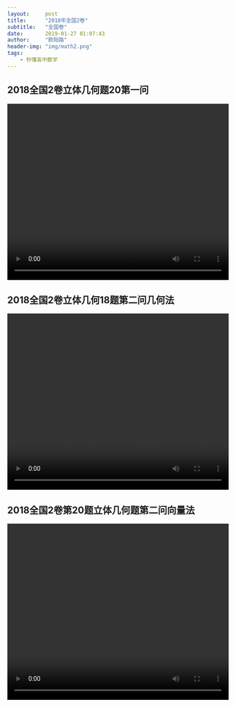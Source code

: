 ```yaml
---
layout:     post
title:      "2018年全国2卷"
subtitle:   "全国卷"
date:       2019-01-27 01:07:43
author:     "欧阳路"
header-img: "img/math2.png"
tags:
    - 秒懂高中数学
---
```



<style type="text/css">
    .video {
      width:100%;
      height: 400px;
    }
</style>

## 2018全国2卷立体几何题20第一问
<video class="video" loop controls="" preload="preload" >
    <source src="https://b.bdstatic.com/file3_1548550785.mp4" type="video/mp4">
</video>

## 2018全国2卷立体几何18题第二问几何法
<video class="video" loop controls="" preload="preload" >
    <source src="https://b.bdstatic.com/file2_1548550785.mp4" type="video/mp4">
</video>

## 2018全国2卷第20题立体几何题第二问向量法
<video class="video" loop controls="" preload="preload" >
    <source src="https://b.bdstatic.com/file1_1548608586.mov" type="video/mp4">
</video>

